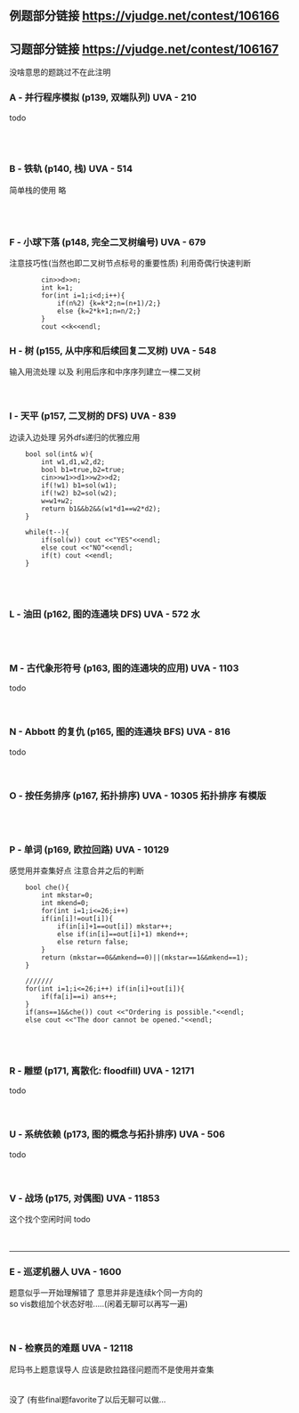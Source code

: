 ## 例题部分链接 https://vjudge.net/contest/106166
## 习题部分链接 https://vjudge.net/contest/106167

没啥意思的题跳过不在此注明


### A - 并行程序模拟 (p139, 双端队列) UVA - 210 <br>

todo 

<br><br>

### B - 铁轨 (p140, 栈) UVA - 514 <br>
简单栈的使用 略<br>

<br><br>

### F - 小球下落 (p148, 完全二叉树编号) UVA - 679 <br>

注意技巧性(当然也即二叉树节点标号的重要性质) 利用奇偶行快速判断
    
            cin>>d>>n;
            int k=1;
            for(int i=1;i<d;i++){
                if(n%2) {k=k*2;n=(n+1)/2;}
                else {k=2*k+1;n=n/2;}
            }
            cout <<k<<endl;
    
    
### H - 树 (p155, 从中序和后续回复二叉树) UVA - 548 <br>

输入用流处理 以及 利用后序和中序序列建立一棵二叉树<br>
<br><br>

### I - 天平 (p157, 二叉树的 DFS) UVA - 839 <br>

边读入边处理 另外dfs递归的优雅应用<br>
        
        bool sol(int& w){
            int w1,d1,w2,d2;
            bool b1=true,b2=true;
            cin>>w1>>d1>>w2>>d2;
            if(!w1) b1=sol(w1);
            if(!w2) b2=sol(w2);
            w=w1+w2;
            return b1&&b2&&(w1*d1==w2*d2);
        }
        
        while(t--){
            if(sol(w)) cout <<"YES"<<endl;
            else cout <<"NO"<<endl;
            if(t) cout <<endl;
        }
        
        
<br><br>
### L - 油田 (p162, 图的连通块 DFS) UVA - 572 水 <br>

<br><br>
### M - 古代象形符号 (p163, 图的连通块的应用) UVA - 1103 <br>
todo <br>
<br><br>
### N - Abbott 的复仇 (p165, 图的连通块 BFS) UVA - 816 <br>
todo <br>
<br><br>
### O - 按任务排序 (p167, 拓扑排序) UVA - 10305 拓扑排序 有模版 <br>
<br><br>
### P - 单词 (p169, 欧拉回路) UVA - 10129  <br>
感觉用并查集好点 注意合并之后的判断<br>
        
        
        bool che(){
            int mkstar=0;
            int mkend=0;
            for(int i=1;i<=26;i++)
            if(in[i]!=out[i]){
                if(in[i]+1==out[i]) mkstar++;
                else if(in[i]==out[i]+1) mkend++;
                else return false;
            }
            return (mkstar==0&&mkend==0)||(mkstar==1&&mkend==1);
        }
        
        ///////
        for(int i=1;i<=26;i++) if(in[i]+out[i]){
            if(fa[i]==i) ans++;
        }
        if(ans==1&&che()) cout <<"Ordering is possible."<<endl;
        else cout <<"The door cannot be opened."<<endl;
        
        
        
<br><br>
### R - 雕塑 (p171, 离散化: floodfill) UVA - 12171 
todo<br>
<br><br>
### U - 系统依赖 (p173, 图的概念与拓扑排序) UVA - 506 
todo<br>
<br><br>
### V - 战场 (p175, 对偶图) UVA - 11853 
这个找个空闲时间 todo<br>
<br><br>


--------------------------------------------------------

### E - 巡逻机器人 UVA - 1600 
题意似乎一开始理解错了 意思并非是连续k个同一方向的<br>
so vis数组加个状态好啦.....(闲着无聊可以再写一遍)<br>
<br><br>

### N - 检察员的难题 UVA - 12118 
尼玛书上题意误导人 应该是欧拉路径问题而不是使用并查集<br>
<br><br>
没了 (有些final题favorite了以后无聊可以做...


